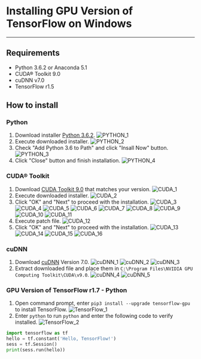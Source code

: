 # Installing GPU Version of TensorFlow on Windows

* * *

## Requirements
* Python 3.6.2 or Anaconda 5.1
* CUDA® Toolkit 9.0
* cuDNN v7.0
* TensorFlow r1.5

## How to install
### Python
1. Download installer [Python 3.6.2](https://www.python.org/downloads/release/python-362/).
![PYTHON_1](./resource/Python/PYTHON_1.png)
2. Execute downloaded installer.
![PYTHON_2](./resource/Python/PYTHON_2.png)
3. Check "Add Python 3.6 to Path" and click "Insall Now" button.
![PYTHON_3](./resource/Python/PYTHON_3.png)
4. Click "Close" button and finish installation.
![PYTHON_4](./resource/Python/PYTHON_4.png)

### CUDA® Toolkit
1. Download [CUDA Toolkit 9.0](https://developer.nvidia.com/cuda-90-download-archive) that matches your version.
![CUDA_1](./resource/CUDA®_Toolkit/CUDA_1.png)
2. Execute downloaded installer.
![CUDA_2](./resource/CUDA®_Toolkit/CUDA_2.png)
3. Click "OK" and "Next" to proceed with the installation.
![CUDA_3](./resource/CUDA®_Toolkit/CUDA_3.png)
![CUDA_4](./resource/CUDA®_Toolkit/CUDA_4.png)
![CUDA_5](./resource/CUDA®_Toolkit/CUDA_5.png)
![CUDA_6](./resource/CUDA®_Toolkit/CUDA_6.png)
![CUDA_7](./resource/CUDA®_Toolkit/CUDA_7.png)
![CUDA_8](./resource/CUDA®_Toolkit/CUDA_8.png)
![CUDA_9](./resource/CUDA®_Toolkit/CUDA_9.png)
![CUDA_10](./resource/CUDA®_Toolkit/CUDA_10.png)
![CUDA_11](./resource/CUDA®_Toolkit/CUDA_11.png)
4. Execute patch file.
![CUDA_12](./resource/CUDA®_Toolkit/CUDA_12.png)
5. Click "OK" and "Next" to proceed with the installation.
![CUDA_13](./resource/CUDA®_Toolkit/CUDA_13.png)
![CUDA_14](./resource/CUDA®_Toolkit/CUDA_14.png)
![CUDA_15](./resource/CUDA®_Toolkit/CUDA_15.png)
![CUDA_16](./resource/CUDA®_Toolkit/CUDA_16.png)

### cuDNN
1. Download [cuDNN](https://developer.nvidia.com/cudnn) Version 7.0.
![cuDNN_1](./resource/cuDNN/cuDNN_1.png)
![cuDNN_2](./resource/cuDNN/cuDNN_2.png)
![cuDNN_3](./resource/cuDNN/cuDNN_3.png)
2. Extract downloaded file and place them in `C:\Program Files\NVIDIA GPU Computing Toolkit\CUDA\v9.0`.
![cuDNN_4](./resource/cuDNN/cuDNN_4.png)
![cuDNN_5](./resource/cuDNN/cuDNN_5.png)

### GPU Version of TensorFlow r1.7 - Python
1. Open command prompt, enter `pip3 install --upgrade tensorflow-gpu` to install TensorFlow.
![TensorFlow_1](./resource/Tensorflow/Tensorflow_1.png)
2. Enter `python` to run `python` and enter the following code to verify installed.
![TensorFlow_2](./resource/Tensorflow/Tensorflow_2.png)
```Python
import tensorflow as tf
hello = tf.constant('Hello, TensorFlow!')
sess = tf.Session()
print(sess.run(hello))
```
